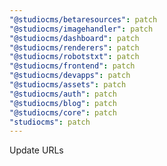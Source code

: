 ```yaml
---
"@studiocms/betaresources": patch
"@studiocms/imagehandler": patch
"@studiocms/dashboard": patch
"@studiocms/renderers": patch
"@studiocms/robotstxt": patch
"@studiocms/frontend": patch
"@studiocms/devapps": patch
"@studiocms/assets": patch
"@studiocms/auth": patch
"@studiocms/blog": patch
"@studiocms/core": patch
"studiocms": patch
---
```


Update URLs
